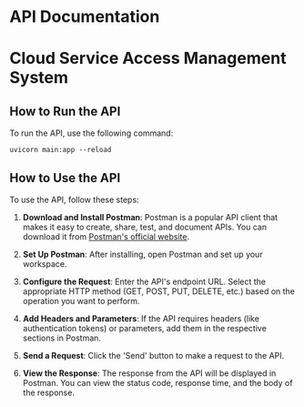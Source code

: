 # API Documentation
# Cloud Service Access Management System

## How to Run the API
To run the API, use the following command:
```
uvicorn main:app --reload
```

## How to Use the API
To use the API, follow these steps:

1. **Download and Install Postman**: Postman is a popular API client that makes it easy to create, share, test, and document APIs. You can download it from [Postman's official website](https://www.postman.com/downloads/).

2. **Set Up Postman**: After installing, open Postman and set up your workspace.

3. **Configure the Request**: Enter the API's endpoint URL. Select the appropriate HTTP method (GET, POST, PUT, DELETE, etc.) based on the operation you want to perform.

4. **Add Headers and Parameters**: If the API requires headers (like authentication tokens) or parameters, add them in the respective sections in Postman.

5. **Send a Request**: Click the 'Send' button to make a request to the API.

6. **View the Response**: The response from the API will be displayed in Postman. You can view the status code, response time, and the body of the response.

